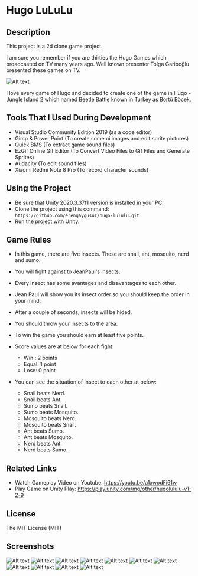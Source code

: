 # Hugo LuLuLu

## Description

This project is a 2d clone game project. <br />

I am sure you remember if you are thirties the Hugo Games which broadcasted on TV many years ago.
Well known presenter Tolga Gariboğlu presented these games on TV.

![Alt text](/Screenshots/hugo-tolga-abi.jpg)

I love every game of Hugo and decided to create one of the game in Hugo - Jungle Island 2 which named Beetle Battle known in Turkey as Börtü Böcek. 

## Tools That I Used During Development

* Visual Studio Community Edition 2019 (as a code editor)
* Gimp & Power Point (To create some ui images and edit sprite pictures)
* Quick BMS (To extract game sound files)
* EzGif Online Gif Editor (To Convert Video Files to Gif Files and Generate Sprites)
* Audacity (To edit sound files)
* Xiaomi Redmi Note 8 Pro (To record character sounds)

## Using the Project

* Be sure that Unity 2020.3.37f1 version is installed in your PC.
* Clone the project using this command: ``` https://github.com/erengaygusuz/hugo-lululu.git ```
* Run the project with Unity.

## Game Rules

* In this game, there are five insects. These are snail, ant, mosquito, nerd and sumo. 
* You will fight against to JeanPaul's insects.
* Every insect has some avantages and disavantages to each other.
* Jean Paul will show you its insect order so you should keep the order in your mind.
* After a couple of seconds, insects will be hided. 
* You should throw your insects to the area.
* To win the game you should earn at least five points.

* Score values are at below for each fight:
  * Win : 2 points
  * Equal: 1 point
  * Lose: 0 point
  
* You can see the situation of insect to each other at below:

  * Snail beats Nerd.
  * Snail beats Ant.
  * Sumo beats Snail.
  * Sumo beats Mosquito.
  * Mosquito beats Nerd.
  * Mosquito beats Snail.
  * Ant beats Sumo.
  * Ant beats Mosquito.
  * Nerd beats Ant.
  * Nerd beats Sumo.

## Related Links

* Watch Gameplay Video on Youtube: https://youtu.be/a1xwodFi61w
* Play Game on Unity Play: https://play.unity.com/mg/other/hugolululu-v1-2-9

## License

The MIT License (MIT)

## Screenshots

![Alt text](/Screenshots/1-main-menu.PNG)
![Alt text](/Screenshots/2-settings.PNG)
![Alt text](/Screenshots/3-intro.PNG)
![Alt text](/Screenshots/4-seeing-insect.PNG)
![Alt text](/Screenshots/5-throwing-insect.PNG)
![Alt text](/Screenshots/6-insect-comparison.PNG)
![Alt text](/Screenshots/7-begin-fight.PNG)
![Alt text](/Screenshots/8-insect-fight.PNG)
![Alt text](/Screenshots/9-score-calculation.PNG)
![Alt text](/Screenshots/10-bad-result.PNG)
![Alt text](/Screenshots/11-game-over.PNG)
